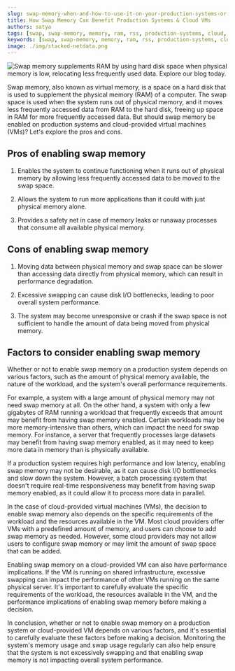```yaml
---
slug: swap-memory-when-and-how-to-use-it-on-your-production-systems-or-cloud-provided-vms
title: How Swap Memory Can Benefit Production Systems & Cloud VMs
authors: satya
tags: [swap, swap-memory, memory, ram, rss, production-systems, cloud, vm,operating-system-monitoring]
keywords: [swap, swap-memory, memory, ram, rss, production-systems, cloud, vm]
image: ./img/stacked-netdata.png
---
```


![Swap memory supplements RAM by using hard disk space when physical memory is low, relocating less frequently used data. Explore our blog today.](./img/stacked-netdata.png)

Swap memory, also known as virtual memory, is a space on a hard disk that is used to supplement the physical memory (RAM) of a computer. The swap space is used when the system runs out of physical memory, and it moves less frequently accessed data from RAM to the hard disk, freeing up space in RAM for more frequently accessed data. But should swap memory be enabled on production systems and cloud-provided virtual machines (VMs)? Let's explore the pros and cons.

<!-- truncate -->

## Pros of enabling swap memory

1. Enables the system to continue functioning when it runs out of physical memory by allowing less frequently accessed data to be moved to the swap space.

2. Allows the system to run more applications than it could with just physical memory alone.

3. Provides a safety net in case of memory leaks or runaway processes that consume all available physical memory.

## Cons of enabling swap memory

1. Moving data between physical memory and swap space can be slower than accessing data directly from physical memory, which can result in performance degradation.

2. Excessive swapping can cause disk I/O bottlenecks, leading to poor overall system performance.

3. The system may become unresponsive or crash if the swap space is not sufficient to handle the amount of data being moved from physical memory.

## Factors to consider enabling swap memory

Whether or not to enable swap memory on a production system depends on various factors, such as the amount of physical memory available, the nature of the workload, and the system's overall performance requirements.

For example, a system with a large amount of physical memory may not need swap memory at all. On the other hand, a system with only a few gigabytes of RAM running a workload that frequently exceeds that amount may benefit from having swap memory enabled. Certain workloads may be more memory-intensive than others, which can impact the need for swap memory. For instance, a server that frequently processes large datasets may benefit from having swap memory enabled, as it may need to keep more data in memory than is physically available.

If a production system requires high performance and low latency, enabling swap memory may not be desirable, as it can cause disk I/O bottlenecks and slow down the system. However, a batch processing system that doesn't require real-time responsiveness may benefit from having swap memory enabled, as it could allow it to process more data in parallel.

In the case of cloud-provided virtual machines (VMs), the decision to enable swap memory also depends on the specific requirements of the workload and the resources available in the VM. Most cloud providers offer VMs with a predefined amount of memory, and users can choose to add swap memory as needed. However, some cloud providers may not allow users to configure swap memory or may limit the amount of swap space that can be added.

Enabling swap memory on a cloud-provided VM can also have performance implications. If the VM is running on shared infrastructure, excessive swapping can impact the performance of other VMs running on the same physical server. It's important to carefully evaluate the specific requirements of the workload, the resources available in the VM, and the performance implications of enabling swap memory before making a decision.

In conclusion, whether or not to enable swap memory on a production system or cloud-provided VM depends on various factors, and it's essential to carefully evaluate these factors before making a decision. Monitoring the system's memory usage and swap usage regularly can also help ensure that the system is not excessively swapping and that enabling swap memory is not impacting overall system performance.

